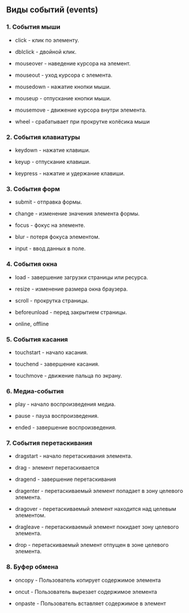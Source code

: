 ## Виды событий (events)

### 1. События мыши

- click - клик по элементу.

- dblclick - двойной клик.

- mouseover - наведение курсора на элемент.

- mouseout - уход курсора с элемента.

- mousedown - нажатие кнопки мыши.

- mouseup - отпускание кнопки мыши.

- mousemove - движение курсора внутри элемента.

- wheel - срабатывает при прокрутке колёсика мыши

### 2. События клавиатуры

- keydown - нажатие клавиши.

- keyup - отпускание клавиши.

- keypress - нажатие и удержание клавиши.

### 3. События форм

- submit - отправка формы.

- change - изменение значения элемента формы.

- focus - фокус на элементе.

- blur - потеря фокуса элементом.

- input - ввод данных в поле.

### 4. События окна

- load - завершение загрузки страницы или ресурса.

- resize - изменение размера окна браузера.

- scroll - прокрутка страницы.

- beforeunload - перед закрытием страницы.

- online, offline

### 5. События касания

- touchstart - начало касания.

- touchend - завершение касания.

- touchmove - движение пальца по экрану.

### 6. Медиа-события

- play - начало воспроизведения медиа.

- pause - пауза воспроизведения.

- ended - завершение воспроизведения.

### 7. События перетаскивания

- dragstart - начало перетаскивания элемента.

- drag - элемент перетаскивается

- dragend - завершение перетаскивания

- dragenter - перетаскиваемый элемент попадает в зону целевого элемента.

- dragover - перетаскиваемый элемент находится над целевым элементом.

- dragleave - перетаскиваемый элемент покидает зону целевого элемента.

- drop - перетаскиваемый элемент отпущен в зоне целевого элемента.


### 8.  Буфер обмена

- oncopy - Пользователь копирует содержимое элемента

- oncut - Пользователь вырезает содержимое элемента

- onpaste - Пользователь вставляет содержимое в элемент